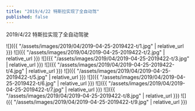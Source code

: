 ```yaml
---
title: "2019/4/22 特斯拉实现了全自动驾"
published: false
---
```

2019/4/22 特斯拉实现了全自动驾驶



![]({{ "/assets/images/2019/04/2019-04-25-2019422-t/1.jpg" | relative_url }})
![]({{ "/assets/images/2019/04/2019-04-25-2019422-t/2.jpg" | relative_url }})
![]({{ "/assets/images/2019/04/2019-04-25-2019422-t/3.jpg" | relative_url }})
![]({{ "/assets/images/2019/04/2019-04-25-2019422-t/4.jpg" | relative_url }})
![]({{ "/assets/images/2019/04/2019-04-25-2019422-t/5.jpg" | relative_url }})
![]({{ "/assets/images/2019/04/2019-04-25-2019422-t/6.jpg" | relative_url }})
![]({{ "/assets/images/2019/04/2019-04-25-2019422-t/7.jpg" | relative_url }})
![]({{ "/assets/images/2019/04/2019-04-25-2019422-t/8.jpg" | relative_url }})
![]({{ "/assets/images/2019/04/2019-04-25-2019422-t/9.jpg" | relative_url }})
